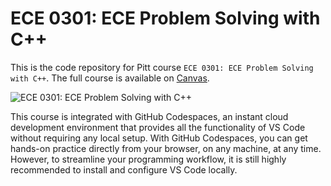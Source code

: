 # ECE 0301: ECE Problem Solving with C++

This is the code repository for Pitt course `ECE 0301: ECE Problem Solving with C++`. The full course is available on [Canvas][canvas-course-url].

![ECE 0301: ECE Problem Solving with C++][course-thumbnail-url]

This course is integrated with GitHub Codespaces, an instant cloud development environment that provides all the functionality of VS Code without requiring any local setup. With GitHub Codespaces, you can get hands-on practice directly from your browser, on any machine, at any time. However, to streamline your programming workflow, it is still highly recommended to install and configure VS Code locally.

[canvas-course-url]: https://canvas.pitt.edu/courses/327514
[course-thumbnail-url]: https://ibb.co/Y7ZLVsWf/301_thumb_nail
